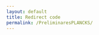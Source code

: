 ```yaml
---
layout: default
title: Redirect code
permalink: /PreliminaresPLANCKS/
---
```

<html>
<head>
    <title>HTML Redirect</title>
    <meta http-equiv="refresh"
        content="1; url = https://estudiantes.rsef.es/PreliminaresPLANCKS2022/" />
</head>
</html>

<!-- This code redirects from the file permalink to the site indicated in the <meta> container -->
